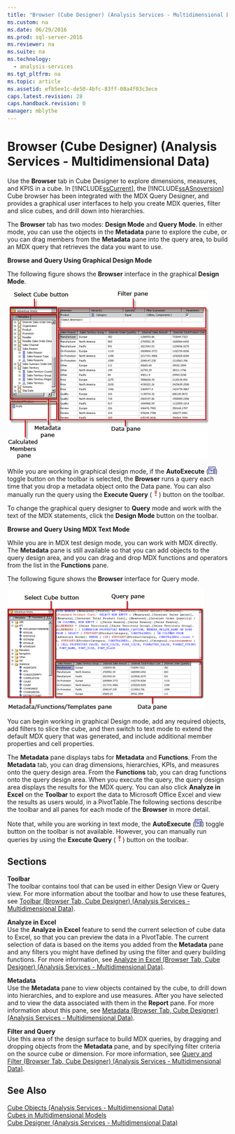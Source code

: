 ```yaml
---
title: "Browser (Cube Designer) (Analysis Services - Multidimensional Data)"
ms.custom: na
ms.date: 06/29/2016
ms.prod: sql-server-2016
ms.reviewer: na
ms.suite: na
ms.technology: 
  - analysis-services
ms.tgt_pltfrm: na
ms.topic: article
ms.assetid: efb5ee1c-de50-4bfc-83ff-08a4f03c3ece
caps.latest.revision: 28
caps.handback.revision: 0
manager: mblythe
---
```

# Browser (Cube Designer) (Analysis Services - Multidimensional Data)
Use the **Browser** tab in Cube Designer to explore dimensions, measures, and KPIS in a cube. In [!INCLUDE[ssCurrent](../../Topics/TopicNameContainA/tokens/ssCurrent_md.md)], the [!INCLUDE[ssASnoversion](../../Topics/TopicNameContainA/tokens/ssASnoversion_md.md)] Cube browser has been integrated with the MDX Query Designer, and provides a graphical user interfaces to help you create MDX queries, filter and slice cubes, and drill down into hierarchies.  
  
 The **Browser** tab has two modes: **Design Mode** and **Query Mode**. In either mode, you can use the objects in the **Metadata** pane to explore the cube, or you can drag members from the **Metadata** pane into the query area, to build an MDX query that retrieves the data you want to use.  
  
 **Browse and Query Using Graphical Design Mode**  
  
 The following figure shows the **Browser** interface in the graphical **Design Mode**.  
  
 ![Analysis Services MDX query designer, design view](../../Topics/TopicNameNotContainA/images/rsQD_DSAWAS_MDX_DesignMode.gif "rsQD_DSAWAS_MDX_DesignMode")  
  
 While you are working in graphical design mode, if the **AutoExecute** (![AutoExecute the query](../../Topics/TopicNameNotContainA/images/rsQDIcon_AutoExecute.gif "rsQDIcon_AutoExecute")) toggle button on the toolbar is selected, the **Browser** runs a query each time that you drop a metadata object onto the Data pane. You can also manually run the query using the **Execute Query** (![Run the query](../../Topics/TopicNameNotContainA/images/rsQDIcon_Run.gif "rsQDIcon_Run")) button on the toolbar.  
  
 To change the graphical query designer to **Query** mode and work with the text of the MDX statements, click the **Design Mode** button on the toolbar.  
  
 **Browse and Query Using MDX Text Mode**  
  
 While you are in MDX test design mode, you can work with MDX directly. The **Metadata** pane is still available so that you can add objects to the query design area, and you can drag and drop MDX functions and operators from the list in the **Functions** pane.  
  
 The following figure shows the **Browser** interface for Query mode.  
  
 ![Analysis Services MDX query designer, query view](../../Topics/TopicNameNotContainA/images/rsQD_DSAWAS_MDX_QueryMode.gif "rsQD_DSAWAS_MDX_QueryMode")  
  
 You can begin working in graphical Design mode, add any required objects, add filters to slice the cube, and then switch to text mode to extend the default MDX query that was generated, and include additional member properties and cell properties.  
  
 The **Metadata** pane displays tabs for **Metadata** and **Functions**. From the **Metadata** tab, you can drag dimensions, hierarchies, KPIs, and measures onto the query design area. From the **Functions** tab, you can drag functions onto the query design area. When you execute the query, the query design area displays the results for the MDX query. You can also click **Analyze in Excel** on the **Toolbar** to export the data to Microsoft Office Excel and view the results as users would, in a PivotTable.The following sections describe the toolbar and all panes for each mode of the **Browser** in more detail.  
  
 Note that, while you are working in text mode, the **AutoExecute** (![AutoExecute the query](../../Topics/TopicNameNotContainA/images/rsQDIcon_AutoExecute.gif "rsQDIcon_AutoExecute")) toggle button on the toolbar is not available. However, you can manually run queries by using the **Execute Query** (![Run the query](../../Topics/TopicNameNotContainA/images/rsQDIcon_Run.gif "rsQDIcon_Run")) button on the toolbar.  
  
## Sections  
 **Toolbar**  
 The toolbar contains tool that can be used in either Design View or Query view. For more information about the toolbar and how to use these features, see [Toolbar (Browser Tab, Cube Designer) (Analysis Services - Multidimensional Data)](../../Topics/TopicNameNotContainA/Toolbar--Browser-Tab--Cube-Designer---Analysis-Services---Multidimensional-Data-.md).  
  
 **Analyze in Excel**  
 Use the **Analyze in Excel** feature to send the current selection of cube data to Excel, so that you can preview the data in a PivotTable. The current selection of data is based on the items you added from the **Metadata** pane and any filters you might have defined by using the filter and query building functions. For more information, see [Analyze in Excel (Browser Tab, Cube Designer) (Analysis Services - Multidimensional Data)](../../Topics/TopicNameNotContainA/Analyze-in-Excel--Browser-Tab--Cube-Designer---Analysis-Services---Multidimensional-Data-.md).  
  
 **Metadata**  
 Use the **Metadata** pane to view objects contained by the cube, to drill down into hierarchies, and to explore and use measures. After you have selected and to view the data associated with them in the **Report** pane. For more information about this pane, see [Metadata (Browser Tab, Cube Designer) (Analysis Services - Multidimensional Data)](../../Topics/TopicNameNotContainA/Metadata--Browser-Tab--Cube-Designer---Analysis-Services---Multidimensional-Data-.md).  
  
 **Filter and Query**  
 Use this area of the design surface to build MDX queries, by dragging and dropping objects from the **Metadata** pane, and by specifying filter criteria on the source cube or dimension. For more information, see [Query and Filter (Browser Tab, Cube Designer) (Analysis Services - Multidimensional Data)](../../Topics/TopicNameNotContainA/Query-and-Filter--Browser-Tab--Cube-Designer---Analysis-Services---Multidimensional-Data-.md).  
  
## See Also  
 [Cube Objects (Analysis Services - Multidimensional Data)](assetId:///5cee362e-3f95-4467-bc6c-29b1518ecbf3)   
 [Cubes in Multidimensional Models](../../Topics/TopicNameNotContainA/Cubes-in-Multidimensional-Models.md)   
 [Cube Designer (Analysis Services - Multidimensional Data)](../../Topics/TopicNameNotContainA/Cube-Designer--Analysis-Services---Multidimensional-Data-.md)
